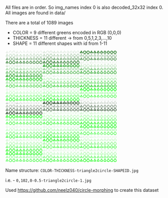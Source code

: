 All files are in order. So img_names index 0 is also decoded_32x32 index 0. All images are found in data/

There are a total of 1089 images
- COLOR = 9 different greens encoded in RGB (0,0,0)
- THICKNESS = 11 different -> from 0,5,1,2,3,...,10
- SHAPE = 11 different shapes with id from 1-11

<img src="https://github.com/neelz040/triangle2circle_dataset/blob/master/train/sprite_imgs_32x32.png?raw=true" width="350" title="hover text">

Name structure: `COLOR-THICKNESS-triangle2circle-SHAPEID.jpg`

i.e. - `0,102,0-0.5-triangle2circle-1.jpg`

Used https://github.com/neelz040/circle-morphing to create this dataset
